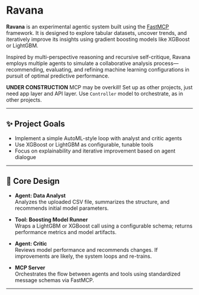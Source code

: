 # Ravana

**Ravana** is an experimental agentic system built using the [FastMCP](https://github.com/epfml/fastmcp) framework. It is designed to explore tabular datasets, uncover trends, and iteratively improve its insights using gradient boosting models like XGBoost or LightGBM.

Inspired by multi-perspective reasoning and recursive self-critique, Ravana employs multiple agents to simulate a collaborative analysis process—recommending, evaluating, and refining machine learning configurations in pursuit of optimal predictive performance.

**UNDER CONSTRUCTION**
MCP may be overkill! Set up as other projects, just need app layer and API layer. Use `Controller` model to orchestrate, as in other projects.

---

## ✨ Project Goals

- Implement a simple AutoML-style loop with analyst and critic agents
- Use XGBoost or LightGBM as configurable, tunable tools
- Focus on explainability and iterative improvement based on agent dialogue

---

## 🧠 Core Design

- **Agent: Data Analyst**  
  Analyzes the uploaded CSV file, summarizes the structure, and recommends initial model parameters.

- **Tool: Boosting Model Runner**  
  Wraps a LightGBM or XGBoost call using a configurable schema; returns performance metrics and model artifacts.

- **Agent: Critic**  
  Reviews model performance and recommends changes. If improvements are likely, the system loops and re-trains.

- **MCP Server**  
  Orchestrates the flow between agents and tools using standardized message schemas via FastMCP.

---


